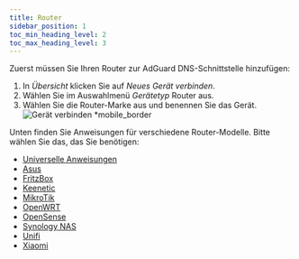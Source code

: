 ```yaml
---
title: Router
sidebar_position: 1
toc_min_heading_level: 2
toc_max_heading_level: 3
---
```


Zuerst müssen Sie Ihren Router zur AdGuard DNS-Schnittstelle hinzufügen:

1. In _Übersicht_ klicken Sie auf _Neues Gerät verbinden_.
2. Wählen Sie im Auswahlmenü _Gerätetyp_ Router aus.
3. Wählen Sie die Router-Marke aus und benennen Sie das Gerät.
   ![Gerät verbinden \*mobile_border](https://cdn.adtidy.org/content/kb/dns/private/new_dns/connect/choose_router.png)

Unten finden Sie Anweisungen für verschiedene Router-Modelle. Bitte wählen Sie das, das Sie benötigen:

 - [Universelle Anweisungen](/private-dns/connect-devices/routers/universal.md)
 - [Asus](/private-dns/connect-devices/routers/asus.md)
 - [FritzBox](/private-dns/connect-devices/routers/fritzbox.md)
 - [Keenetic](/private-dns/connect-devices/routers/keenetic.md)
 - [MikroTik](/private-dns/connect-devices/routers/mikrotik.md)
 - [OpenWRT](/private-dns/connect-devices/routers/openwrt.md)
 - [OpenSense](/private-dns/connect-devices/routers/opnsense.md)
 - [Synology NAS](/private-dns/connect-devices/routers/synology-nas.md)
 - [Unifi](/private-dns/connect-devices/routers/unifi.md)
 - [Xiaomi](/private-dns/connect-devices/routers/xiaomi.md)
